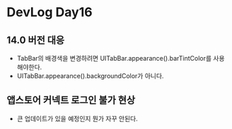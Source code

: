 # DevLog Day16

## 14.0 버전 대응
- TabBar의 배경색을 변경하려면 UITabBar.appearance().barTintColor를 사용해야한다.
- UITabBar.appearance().backgroundColor가 아니다.

## 앱스토어 커넥트 로그인 불가 현상
- 큰 업데이트가 있을 예정인지 뭔가 자꾸 안된다.
